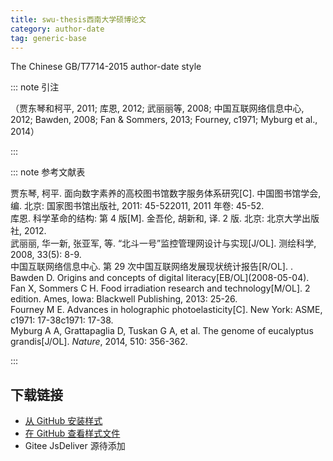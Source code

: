 ```yaml
---
title: swu-thesis西南大学硕博论文
category: author-date
tag: generic-base
---
```


<!-- 此文件由脚本自动生成，请勿手动修改！ -->

The Chinese GB/T7714-2015 author-date style


::: note 引注

（贾东琴和柯平, 2011; 库恩, 2012; 武丽丽等, 2008; 中国互联网络信息中心, 2012; Bawden, 2008; Fan &#38; Sommers, 2013; Fourney, c1971; Myburg et al., 2014）

:::



::: note 参考文献表

  <div class="csl-bib-body">
  <div class="csl-entry second-field-align-false hangingindent-true " >贾东琴, 柯平. 面向数字素养的高校图书馆数字服务体系研究[C]. 中国图书馆学会, 编. 北京: 国家图书馆出版社, 2011: 45-522011, 2011 年卷: 45-52.</div> 
  <div class="csl-entry second-field-align-false hangingindent-true " >库恩. 科学革命的结构: 第 4 版[M]. 金吾伦, 胡新和, 译. 2 版. 北京: 北京大学出版社, 2012.</div> 
  <div class="csl-entry second-field-align-false hangingindent-true " >武丽丽, 华一新, 张亚军, 等. “北斗一号”监控管理网设计与实现[J/OL]. 测绘科学, 2008, 33(5): 8-9.</div> 
  <div class="csl-entry second-field-align-false hangingindent-true " >中国互联网络信息中心. 第 29 次中国互联网络发展现状统计报告[R/OL]. .</div> 
  <div class="csl-entry second-field-align-false hangingindent-true " >Bawden D. Origins and concepts of digital literacy[EB/OL](2008-05-04).</div> 
  <div class="csl-entry second-field-align-false hangingindent-true " >Fan X, Sommers C H. Food irradiation research and technology[M/OL]. 2 edition. Ames, Iowa: Blackwell Publishing, 2013: 25-26.</div> 
  <div class="csl-entry second-field-align-false hangingindent-true " >Fourney M E. Advances in holographic photoelasticity[C]. New York: ASME, c1971: 17-38c1971: 17-38.</div> 
  <div class="csl-entry second-field-align-false hangingindent-true " >Myburg A A, Grattapaglia D, Tuskan G A, et al. The genome of eucalyptus grandis[J/OL]. <i>Nature</i>, 2014, 510: 356-362.</div> 
  </div>


:::

<!-- more --> 

## 下载链接

- [从 GitHub 安装样式](https://github.com/zotero-cn/styles/./raw/main/src/411swu-thesis/411swu-thesis.csl) 
- [在 GitHub 查看样式文件](https://github.com/zotero-cn/styles/./tree/main/src/411swu-thesis/411swu-thesis.csl) 
- Gitee JsDeliver 源待添加

